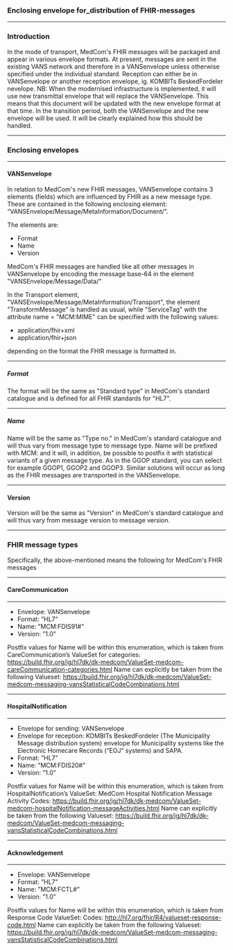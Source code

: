 ### Enclosing envelope for_distribution of FHIR-messages

---

### Introduction

In the mode of transport, MedCom's FHIR messages will be packaged and appear in various envelope formats.
At present, messages are sent in the existing VANS network and therefore in a VANSenvelope unless otherwise specified under the individual standard. Reception can either be in VANSenvelope or another reception envelope, ig. KOMBITs BeskedFordeler nevelope.
NB: When the modernised infrastructure is implemented, it will use new transmittal envelope that will replace the VANSenvelope. This means that this document will be updated with the new envelope format at that time. In the transition period, both the VANSenvelope and the new envelope will be used. It will be clearly explained how this should be handled.

---

### Enclosing envelopes

---

#### VANSenvelope

In relation to MedCom's new FHIR messages, VANSenvelope contains 3 elements (fields) which are influenced by FHIR as a new message type. These are contained in the following enclosing element: “VANSEnvelope/Message/MetaInformation/Document/”.

The elements are:

- Format
- Name
- Version

MedCom's FHIR messages are handled like all other messages in VANSenvelope by encoding the message base-64 in the element "VANSEnvelope/Message/Data/"

In the Transport element, "VANSEnvelope/Message/MetaInformation/Transport", the element "TransformMessage" is handled as usual, while "ServiceTag" with the attribute name = "MCM:MIME" can be specified with the following values:

- application/fhir+xml
- application/fhir+json

depending on the format the FHIR message is formatted in.

---

##### Format

The format will be the same as "Standard type" in MedCom's standard catalogue and is defined for all FHIR standards for "HL7".

---

##### Name

Name will be the same as "Type no." in MedCom's standard catalogue and will thus vary from message type to message type. Name will be prefixed with MCM: and it will, in addition, be possible to postfix it with statistical variants of a given message type. As in the GGOP standard, you can select for example GGOP1, GGOP2 and GGOP3. Similar solutions will occur as long as the FHIR messages are transported in the VANSenvelope.

---

#### Version

Version will be the same as "Version" in MedCom's standard catalogue and will thus vary from message version to message version.

---

### FHIR message types
Specifically, the above-mentioned means the following for MedCom's FHIR messages

---

#### CareCommunication

---

- Envelope: VANSenvelope
- Format: ”HL7”
- Name: ”MCM:FDIS91#<postfix value>”
- Version: ”1.0”

Postfix values for Name will be within this enumeration, which is taken from CareCommunication’s ValueSet for categories: 
https://build.fhir.org/ig/hl7dk/dk-medcom/ValueSet-medcom-careCommunication-categories.html 
Name can explicitly be taken from the following Valueset:  https://build.fhir.org/ig/hl7dk/dk-medcom/ValueSet-medcom-messaging-vansStatisticalCodeCombinations.html

---

#### HospitalNotification

---

- Envelope for sending: VANSenvelope
- Envelope for reception: KOMBITs BeskedFordeler (The Municipality Message distribution system) envelope for Municipality systems like the Electronic Homecare Records (“EOJ” systems) and SAPA.
- Format: ”HL7”
- Name: ”MCM:FDIS20#<postfix value>”
- Version: ”1.0”

Postfix values for Name will be within this enumeration, which is taken from HospitalNotification’s ValueSet: MedCom Hospital Notification Message Activity Codes: https://build.fhir.org/ig/hl7dk/dk-medcom/ValueSet-medcom-hospitalNotification-messageActivities.html 
Name can explicitly be taken from the following Valueset:  https://build.fhir.org/ig/hl7dk/dk-medcom/ValueSet-medcom-messaging-vansStatisticalCodeCombinations.html 

---

#### Acknowledgement

---

- Envelope: VANSenvelope 
- Format: ”HL7”
- Name: ”MCM:FCTL#<postfix value>”
- Version: ”1.0”

Postfix values for Name will be within this enumeration, which is taken from Response Code ValueSet: Codes: 
http://hl7.org/fhir/R4/valueset-response-code.html 
Name can explicitly be taken from the following Valueset:  https://build.fhir.org/ig/hl7dk/dk-medcom/ValueSet-medcom-messaging-vansStatisticalCodeCombinations.html
